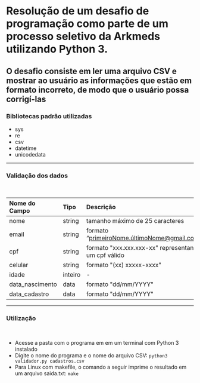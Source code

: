 # Resolução de um desafio de programação como parte de um processo seletivo da Arkmeds utilizando Python 3.

## O desafio consiste em ler uma arquivo CSV e mostrar ao usuário as informações que estão em formato incorreto, de modo que o usuário possa corrigí-las

### Bibliotecas padrão utilizadas

- sys
- re
- csv
- datetime
- unicodedata

<hr>

### Validação dos dados
<br>

|  Nome do Campo  |  Tipo   |  Descrição                                            |
|  :------------  |  :----- |  :--------------------------------------------------  |
| nome            | string  | tamanho máximo de 25 caracteres                       |
| email           | string  | formato “primeiroNome.últimoNome@gmail.com”           |
| cpf             | string  | formato "xxx.xxx.xxx-xx" representando um cpf válido  |
| celular         | string  | formato "(xx) xxxxx-xxxx"                             |
| idade           | inteiro | -                                                     |
| data_nascimento | data    | formato "dd/mm/YYYY"                                  |
| data_cadastro   | data    | formato "dd/mm/YYYY"                                  |

<hr>

### Utilização
<br>

- Acesse a pasta com o programa em em um terminal com Python 3 instalado
- Digite o nome do programa e o nome do arquivo CSV: `python3 validador.py cadastros.csv`
- Para Linux com makefile, o comando a seguir imprime o resultado em um arquivo saida.txt: `make`